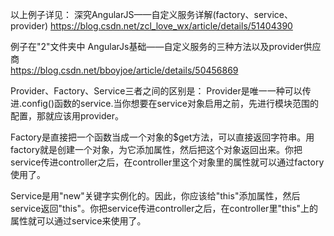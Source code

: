 以上例子详见：
深究AngularJS——自定义服务详解(factory、service、provider)
https://blog.csdn.net/zcl_love_wx/article/details/51404390



例子在"2"文件夹中
AngularJs基础——自定义服务的三种方法以及provider供应商  
https://blog.csdn.net/bboyjoe/article/details/50456869

Provider、Factory、Service三者之间的区别是：
Provider是唯一一种可以传进.config()函数的service.当你想要在service对象启用之前，先进行模块范围的配置，那就应该用provider。

Factory是直接把一个函数当成一个对象的$get方法，可以直接返回字符串。用factory就是创建一个对象，为它添加属性，然后把这个对象返回出来。你把service传进controller之后，在controller里这个对象里的属性就可以通过factory使用了。

Service是用"new"关键字实例化的。因此，你应该给"this"添加属性，然后service返回"this"。你把service传进controller之后，在controller里"this"上的属性就可以通过service来使用了。

